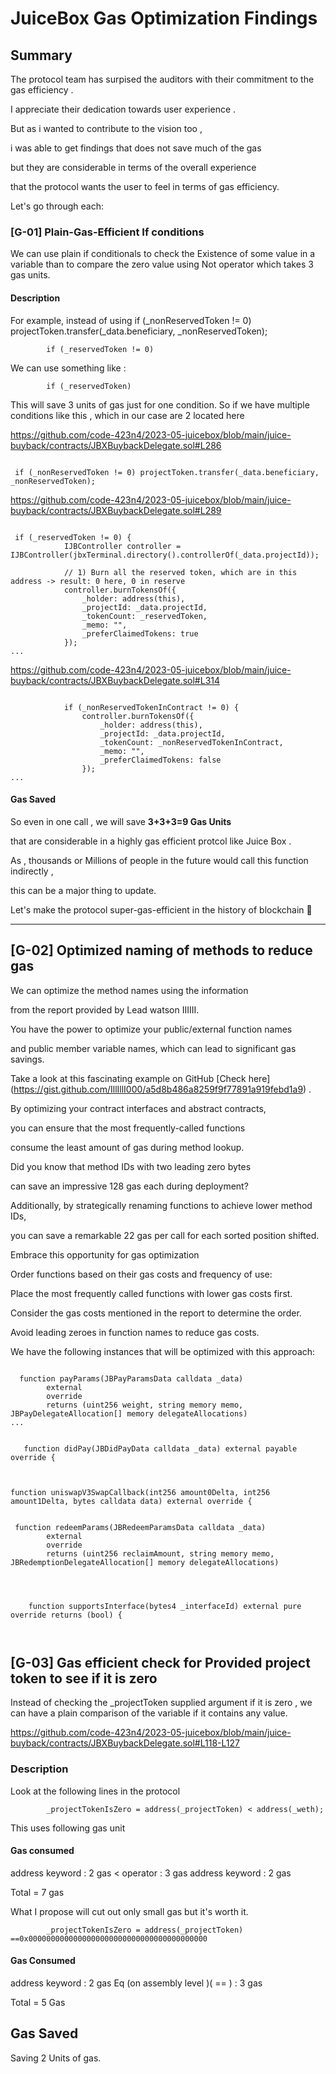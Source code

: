 # JuiceBox Gas Optimization Findings

## Summary
The protocol team has surpised the auditors with their commitment to the gas efficiency . 

I appreciate their dedication towards user experience .

But as i wanted to contribute to the vision too , 

i was able to get findings that does not save much of the gas 

but they are considerable in terms of the overall experience 

that the protocol wants the user to feel in terms of gas efficiency.

Let's go through each:


### [G-01] Plain-Gas-Efficient If conditions 
 We can use plain if conditionals to check the Existence of some value in a variable than to compare 
 the zero value using Not operator which takes 3 gas units.
#### Description
 For example, instead of using    if (_nonReservedToken != 0) projectToken.transfer(_data.beneficiary, _nonReservedToken);

``` solidity
        if (_reservedToken != 0) 
```

We can use something like :

```solidity
        if (_reservedToken) 
```

This will save 3 units of gas just for one condition.
So if we have multiple conditions like this ,
which in our case are 2 located here

https://github.com/code-423n4/2023-05-juicebox/blob/main/juice-buyback/contracts/JBXBuybackDelegate.sol#L286

```solidity
 
 if (_nonReservedToken != 0) projectToken.transfer(_data.beneficiary, _nonReservedToken);

```

https://github.com/code-423n4/2023-05-juicebox/blob/main/juice-buyback/contracts/JBXBuybackDelegate.sol#L289


``` solidity
 
 if (_reservedToken != 0) {
            IJBController controller = IJBController(jbxTerminal.directory().controllerOf(_data.projectId));

            // 1) Burn all the reserved token, which are in this address -> result: 0 here, 0 in reserve
            controller.burnTokensOf({
                _holder: address(this),
                _projectId: _data.projectId,
                _tokenCount: _reservedToken,
                _memo: "",
                _preferClaimedTokens: true
            });
...
```

https://github.com/code-423n4/2023-05-juicebox/blob/main/juice-buyback/contracts/JBXBuybackDelegate.sol#L314


```solidity

            if (_nonReservedTokenInContract != 0) {
                controller.burnTokensOf({
                    _holder: address(this),
                    _projectId: _data.projectId,
                    _tokenCount: _nonReservedTokenInContract,
                    _memo: "",
                    _preferClaimedTokens: false
                });
...

```


#### Gas Saved

So even in one call , we will save <b> 3+3+3=9 Gas Units </b>

that are considerable in a highly gas efficient protcol like Juice Box .

As , thousands or Millions of people in the future would call this function indirectly ,

this can be a major thing to update.

Let's make the protocol super-gas-efficient in the history of blockchain 💪



<hr/>

## [G-02] Optimized naming of methods to reduce gas
We can optimize the method names using the information

from the report provided by Lead watson IIIIII.

You have the power to optimize your public/external function names

and public member variable names, which can lead to significant gas savings.

Take a look at this fascinating example on GitHub [Check here] (https://gist.github.com/IllIllI000/a5d8b486a8259f9f77891a919febd1a9) .

By optimizing your contract interfaces and abstract contracts, 

you can ensure that the most frequently-called functions

consume the least amount of gas during method lookup. 

Did you know that method IDs with two leading zero bytes

can save an impressive 128 gas each during deployment?

Additionally, by strategically renaming functions to achieve lower method IDs,

you can save a remarkable 22 gas per call for each sorted position shifted.

Embrace this opportunity for gas optimization

Order functions based on their gas costs and frequency of use:

Place the most frequently called functions with lower gas costs first.

Consider the gas costs mentioned in the report to determine the order.

Avoid leading zeroes in function names to reduce gas costs.

We have the following instances that will be optimized with this approach:

```solidity

  function payParams(JBPayParamsData calldata _data)
        external
        override
        returns (uint256 weight, string memory memo, JBPayDelegateAllocation[] memory delegateAllocations)
...

```

```solidity

   function didPay(JBDidPayData calldata _data) external payable override {
 

```

```solidity

function uniswapV3SwapCallback(int256 amount0Delta, int256 amount1Delta, bytes calldata data) external override {
    

```

```solidity
 function redeemParams(JBRedeemParamsData calldata _data)
        external
        override
        returns (uint256 reclaimAmount, string memory memo, JBRedemptionDelegateAllocation[] memory delegateAllocations)



```

```solidity

    function supportsInterface(bytes4 _interfaceId) external pure override returns (bool) {



```



## [G-03] Gas efficient check for Provided project token to see if it is zero
Instead of checking the _projectToken supplied argument if it is zero , we can have a plain comparison of the variable if it contains any value. 

https://github.com/code-423n4/2023-05-juicebox/blob/main/juice-buyback/contracts/JBXBuybackDelegate.sol#L118-L127

### Description

Look at the following lines in the protocol

```solidity
        _projectTokenIsZero = address(_projectToken) < address(_weth);
```
This uses following gas unit

#### Gas consumed

address keyword :  2 gas 
< operator      :  3 gas
address keyword :  2 gas

Total = 7 gas


What I propose will cut out only small gas but it's worth it.


```solidity
        _projectTokenIsZero = address(_projectToken) ==0x0000000000000000000000000000000000000000
```
#### Gas Consumed

address keyword                 : 2 gas
Eq (on assembly level )( == )   : 3 gas

Total = 5 Gas

## Gas Saved

Saving 2 Units of gas.
